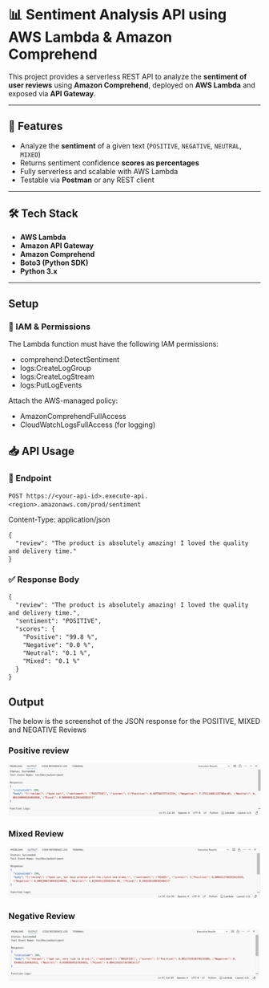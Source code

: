 # 📊 Sentiment Analysis API using AWS Lambda & Amazon Comprehend

This project provides a serverless REST API to analyze the **sentiment of user reviews** using **Amazon Comprehend**, deployed on **AWS Lambda** and exposed via **API Gateway**.

---

## 🚀 Features

- Analyze the **sentiment** of a given text (`POSITIVE`, `NEGATIVE`, `NEUTRAL`, `MIXED`)
- Returns sentiment confidence **scores as percentages**
- Fully serverless and scalable with AWS Lambda
- Testable via **Postman** or any REST client

---

## 🛠️ Tech Stack

- **AWS Lambda**
- **Amazon API Gateway**
- **Amazon Comprehend**
- **Boto3 (Python SDK)**
- **Python 3.x**

---

## Setup 

### 🔐 IAM & Permissions

The Lambda function must have the following IAM permissions:

- comprehend:DetectSentiment
- logs:CreateLogGroup
- logs:CreateLogStream
- logs:PutLogEvents

Attach the AWS-managed policy:
- AmazonComprehendFullAccess
- CloudWatchLogsFullAccess (for logging)


## 📥 API Usage

### 📌 Endpoint

`POST https://<your-api-id>.execute-api.<region>.amazonaws.com/prod/sentiment`

Content-Type: application/json

```
{
  "review": "The product is absolutely amazing! I loved the quality and delivery time."
}
```

### ✅ Response Body

```
{
  "review": "The product is absolutely amazing! I loved the quality and delivery time.",
  "sentiment": "POSITIVE",
  "scores": {
    "Positive": "99.8 %",
    "Negative": "0.0 %",
    "Neutral": "0.1 %",
    "Mixed": "0.1 %"
  }
}
```


## Output

The below is the screenshot of the JSON response for the POSITIVE, MIXED and NEGATIVE Reviews

### Positive review

![alt text](output/positive.png)


### Mixed Review

![alt text](output/mixed.png)

### Negative Review

![alt text](output/negative.png)